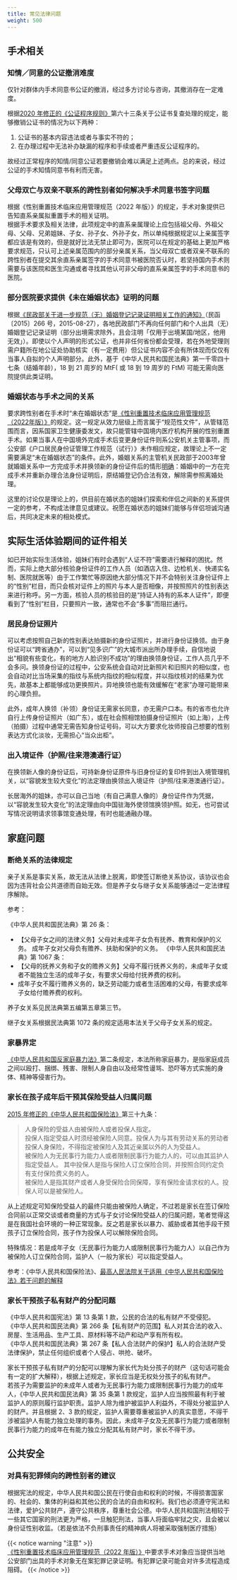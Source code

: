 ```yaml
---
title: 常见法律问题
weight: 500
---
```


## 手术相关

### 知情／同意的公证撤消难度

仅针对群体内手术同意书公证的撤消，经过多方讨论与咨询，其撤消存在一定难度。

根据[2020 年修正的《公证程序规则》](https://zh.wikisource.org/wiki/%E5%85%AC%E8%AF%81%E7%A8%8B%E5%BA%8F%E8%A7%84%E5%88%99_(2020%E5%B9%B4))第六十三条关于公证书复查处理的规定，能够撤销公证书的情况为以下两种：

1. 公证书的基本内容违法或者与事实不符的；
2. 在办理过程中无法补办缺漏的程序和手续或者严重违反公证程序的。

故经过正常程序的知情/同意公证若要撤销会难以满足上述两点。总的来说，经过公证的手术知情同意书有利而无害。

### 父母双亡与双亲不联系的跨性别者如何解决手术同意书签字问题

根据《性别重置技术临床应用管理规范（2022 年版）》的规定，手术对象提供已告知直系亲属拟重置手术的相关证明。\
根据手术要求及相关法律，此项规定中的直系亲属理论上应包括祖父母、外祖父母、父母、兄弟姐妹、子女、孙子女、外孙子女，所以单纯根据规定以上亲属签字都应该是有效的，但是就好比法无禁止即可为，医院可以在规定的基础上更加严格要求规范，只认可上述亲属范围内的部分亲属关系，当父母双亡或者双亲不联系的跨性别者在提交其余直系亲属签字的手术同意书被医院否认时，若坚持国内手术则需要与该医院和医生沟通或者寻找其他认可非父母的直系亲属签字的手术同意书的医院。

### 部分医院要求提供《未在婚姻状态》证明的问题

根据[《民政部关于进一步规范（无）婚姻登记记录证明相关工作的通知》](https://zyzx.mca.gov.cn/n1025/n1034/c31117/content.html)（民函〔2015〕266 号，2015-08-27），各地民政部门不再向任何部门和个人出具（无）婚姻登记记录证明（部分出境需求除外，且会注明「仅用于出境某国/地区，他用无效」）。即使以个人声明的形式公证，也并非任何省份都会受理，若在外地受理则需户籍所在地公证处协助核实（有一定费用）但公证书内容不会有所体现而仅仅有当事人自拟的个人声明部分。此外，基于《中华人民共和国民法典》第一千零四十七条（结婚年龄），18 到 21 周岁的 MtF( 或 18 到 19 周岁的 FtM) 可能无需向医院提供此类证明。

### 婚姻状态与手术之间的关系

要求跨性别者在手术时“未在婚姻状态”是[《性别重置技术临床应用管理规范（2022年版）》](https://project-trans.org/china-legal/spec/2022-04-20/srs/readme)的规定。这一规定从效力层级上而言属于“规范性文件”，从管辖范围而言，因系国家卫生健康委发文，故只能管辖中国境内医疗机构开展的性别重置手术。如果当事人在中国境外完成手术后变更身份证件则系公安机关主管事项，而公安部《户口居民身份证管理工作规范（试行）》未作相应规定，故理论上不一定需要满足“未在婚姻状态”的条件。此外，婚姻关系的主管机关民政部于2003年曾就婚姻关系中一方完成手术并换领新的身份证件后的情形[明确](https://zqb.cyol.com/content/2003-01/17/content_598709.htm)：婚姻中的一方在完成手术并重新办理合法身份证明后，原结婚登记仍合法有效，解除需参照离婚处理。

这里的讨论仅是理论上的，供目前在婚状态的姐妹们探索和伴侣之间新的关系提供一定的参考，不构成法律意见或建议。祝愿在婚状态的姐妹们能够与伴侣坦诚沟通后，共同决定未来的相处模式。

## 实际生活体验期间的证件相关

如已开始实际生活体验，姐妹们有时会遇到“人证不符”需要进行解释的困扰。然而，实际上绝大部分核验身份证件的工作人员（如酒店入住、边检机关、快递实名制、医院就医等）由于工作繁忙等原因绝大部分情况下并不会特别关注身份证件上的“性别”栏目，而只会核对证件上的照片与本人是否相像，并按照照片的性别表达来进行称呼。另一方面，核验人员的核验目的是“持证人持有的系本人证件”，即便看到了“性别”栏目，只要照片一致，通常也不会“多事”而阻拦通行。

### 居民身份证照片

可以考虑按照自己新的性别表达拍摄新的身份证照片，并进行身份证换领。由于身份证可以“跨省通办”，可以到“见多识广”的大城市派出所办理手续，自信地说出“相貌有些变化，有的地方人脸识别不成功”的理由换领身份证，工作人员几乎不会多问。换领身份证的过程中，公安系统会自动对比新照片和旧照片的相似度，也会自动对比当场采集的指纹与系统内指纹的相似程度，并以指纹核对的结果为优先，故基本上都能够成功更换照片。异地换领也能有效缓解在“老家”办理可能带来的心理负担。

此外，成年人换领（补领）身份证无需家长同意，亦无需户口本。有的省市也允许自行上传身份证照片（如广东），或在社会照相馆拍摄身份证照片（如上海），上传（拍摄）过程中通常无需告知身份证号码，可以大方要求化妆师按自己想要的性别表达方式化淡妆，无需担心“当众出柜”。

### 出入境证件（护照/往来港澳通行证）

在换领新人像的身份证后，可持新身份证原件与旧身份证的复印件到出入境管理机关，以“容貌发生较大变化”的法定理由换领出入境证件（护照/往来港澳通行证）。

长居海外的姐妹，亦可以自己当地（有自己满意人像的）身份证件作为凭据，以“容貌发生较大变化”的法定理由向中国驻海外使领馆换领护照。如无，也可尝试写情况说明请求领事馆变通处理，有时也能通融办理。

## 家庭问题

### 断绝关系的法律规定

亲子关系是事实关系，故无法从法律上脱离，即使签订断绝关系协议，该协议也会因为违背社会公共道德而自始无效。但是养子女与继子女关系能够通过一定法律程序解除。

参考：

《中华人民共和国民法典》第 26 条：

- 【父母子女之间的法律义务】父母对未成年子女负有抚养、教育和保护的义务。
  成年子女对父母负有赡养、扶助和保护的义务。
  《中华人民共和国民法典》第 1067 条：
- 【父母的抚养义务和子女的赡养义务】父母不履行抚养义务的，未成年子女或者不能独立生活的成年子女，有要求父母给付抚养费的权利。
- 成年子女不履行赡养义务的，缺乏劳动能力或者生活困难的父母，有要求成年子女给付赡养费的权利。

养子女关系见民法典第五编第五章第三节。

继子女关系根据民法典第 1072 条的规定适用本法关于父母子女关系的规定。

### 家暴界定

[《中毕人民共和国反家庭暴力法》](https://zh.wikisource.org/wiki/%E4%B8%AD%E5%8D%8E%E4%BA%BA%E6%B0%91%E5%85%B1%E5%92%8C%E5%9B%BD%E5%8F%8D%E5%AE%B6%E5%BA%AD%E6%9A%B4%E5%8A%9B%E6%B3%95)第二条规定，本法所称家庭暴力，是指家庭成员之间以殴打、捆绑、残害、限制人身自由以及经常性谩骂、恐吓等方式实施的身体、精神等侵害行为。

### 家长在孩子成年后干预其保险受益人归属问题

[2015 年修正的《中华人民共和国保险法》](https://zh.wikisource.org/wiki/%E4%B8%AD%E5%8D%8E%E4%BA%BA%E6%B0%91%E5%85%B1%E5%92%8C%E5%9B%BD%E4%BF%9D%E9%99%A9%E6%B3%95_(2015%E5%B9%B4))第三十九条：

> 人身保险的受益人由被保险人或者投保人指定。\
> 投保人指定受益人时须经被保险人同意。投保人为与其有劳动关系的劳动者投保人身保险，不得指定被保险人及其近亲属以外的人为受益人。\
> 被保险人为无民事行为能力人或者限制民事行为能力人的，可以由其监护人指定受益人。
> 其中投保人是指与保险人订立保险合同，并按照合同约定负有支付保险费义务的人。\
> 被保险人是指其财产或者人身受保险合同保障，享有保险金请求权的人。投保人可以是被保险人。

从上述规定可知保险受益人的最终只能由被保险人确定，不过若是家长在签订保险合同前以正常交谈或者商量的方式与子女讨论保险受益人的归属问题，笔者觉得这是在我国社会环境的一种正常现象。反之若是家长以暴力、威胁或者其他手段干预孩子订立保险合同，孩子作为投保人可以解除保险合同。

特殊情况：若是成年子女（无民事行为能力人或限制民事行为能力人）以自己作为被保险人订立保险合同，监护人（一般为家长）可以指定受益人。

参考：《中华人民共和国保险法》、[最高人民法院关于适用《中华人民共和国保险法》若干问题的解释](https://zh.wikisource.org/wiki/%E6%9C%80%E9%AB%98%E4%BA%BA%E6%B0%91%E6%B3%95%E9%99%A2%E5%85%B3%E4%BA%8E%E9%80%82%E7%94%A8%E3%80%8A%E4%B8%AD%E5%8D%8E%E4%BA%BA%E6%B0%91%E5%85%B1%E5%92%8C%E5%9B%BD%E4%BF%9D%E9%99%A9%E6%B3%95%E3%80%8B%E8%8B%A5%E5%B9%B2%E9%97%AE%E9%A2%98%E7%9A%84%E8%A7%A3%E9%87%8A)

### 家长干预孩子私有财产的分配问题

《中华人民共和国宪法》第 13 条第 1 款，公民的合法的私有财产不受侵犯。\
《中华人民共和国民法典》第 266 条【私有财产的范围】私人对其合法的收入、房屋、生活用品、生产工具、原材料等不动产和动产享有所有权。\
《中华人民共和国民法典》第 267 条【私人合法财产的保护】私人的合法财产受法律保护，禁止任何组织或者个人侵占、哄抢、破坏。

家长干预孩子私有财产的分配可以理解为家长代为处分孩子的财产（这句话可能会有一定的扩大解释），根据上述规定，家长应当是无权处分孩子的私有财产。\
若孩子为需要监护的未成年人或者为无民事行为能力或限制民事行为能力的成年人，《中华人民共和国民法典》第 35 条第 1 款规定，监护人应当按照最有利于被监护人的原则履行监护职责。监护人除为维护被监护人利益外，不得处分被监护人的财产。并且根据 2、3 款的规定，监护人需要尊重被监护人的真实意愿，不得干涉被监护人有能力独立处理的事务。因此，未成年子女及无民事行为能力或者限制民事行为能力的成年在有能力独立分配其私有财产时，家长不得干涉。

## 公共安全

### 对具有犯罪倾向的跨性别者的建议

根据宪法的规定，中华人民共和国公民在行使自由和权利的时候，不得损害国家的、社会的、集体的利益和其他公民的合法的自由和权利。我们也必须遵守宪法和法律，爱护公共财产，遵守公共秩序，尊重社会公德。中华人民共和国刑法相较于一些其它国家的刑法更为严格，一旦触犯刑法，当事人将面临牢狱之灾，且会被以身份证性别收监。（若是依法不负刑事责任的精神病人将被采取强制医疗措施）

{{< notice warning "注意" >}}
[《性别重置技术临床应用管理规范（2022 年版）》](https://project-trans.org/china-legal/spec/2022-04-20/srs/readme#%E4%B8%89%E6%8A%80%E6%9C%AF%E7%AE%A1%E7%90%86%E5%9F%BA%E6%9C%AC%E8%A6%81%E6%B1%82)中要求手术对象应当提供当地公安部门出具的手术对象无在案犯罪记录证明。有犯罪记录可能会对许多流程造成阻碍。
{{< /notice >}}
